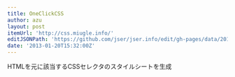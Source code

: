 ```yaml
---
title: OneClickCSS
author: azu
layout: post
itemUrl: 'http://css.miugle.info/'
editJSONPath: 'https://github.com/jser/jser.info/edit/gh-pages/data/2013/01/index.json'
date: '2013-01-20T15:32:00Z'
---
```

HTMLを元に該当するCSSセレクタのスタイルシートを生成
